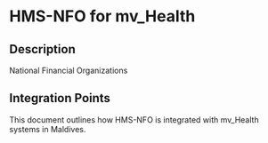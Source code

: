 # HMS-NFO for mv_Health

## Description

National Financial Organizations

## Integration Points

This document outlines how HMS-NFO is integrated with mv_Health systems in Maldives.
